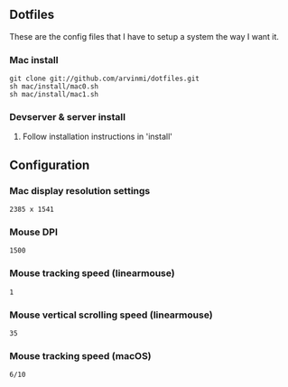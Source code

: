 ## Dotfiles
These are the config files that I have to setup a system the way I want it.

### Mac install
```
git clone git://github.com/arvinmi/dotfiles.git
sh mac/install/mac0.sh
sh mac/install/mac1.sh
```

### Devserver & server install

1. Follow installation instructions in 'install'

## Configuration

### Mac display resolution settings  
```
2385 x 1541
```

### Mouse DPI
```
1500
```

### Mouse tracking speed (linearmouse)
```
1
```

### Mouse vertical scrolling speed (linearmouse)
```
35
```

### Mouse tracking speed (macOS)
```
6/10
```
